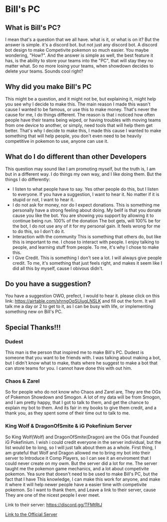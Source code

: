 # Bill's PC

## What is Bill's PC?
I mean that's a question that we all have. what is it, or what is on it? But the answer is simple. it's a discord bot. but not just any discord bot.
A discord bot design to make Competivite pokemon so much easier. You maybe wondering, "How?". And the answer is simple as well, the best feature it has, is the ability to
store your teams into the "PC", that will stay they no matter what. So no more losing your teams, when showdown decides to delete your teams. Sounds cool right?

## Why did you make Bill's PC
This might be a question, and it might not be, but explaining it, might help you see why I decide to make this.
The main reason I made this wasn't cause I wanted to be famous, or use this to make money. That's never the cause for me, I do things different.
The reason is that i noticed how often people have their teams being wiped, or having troubles with moving teams from one device to another, or simply, need tools that will help them get better.
That's why I decide to make this, I made this cause I wanted to make something that will help people, you don't even need to be heavily competitive in pokemon to use, anyone can use it.

## What do I do different than other Developers
This question may sound like I am promoting myself, but the truth is, I am  but in a different way.
I do things my own way, and I like doing them. But the things I do differently:
- I listen to what people have to say. 
    Yes other people do this, but I listen to everyone. If you have a suggestion, I want to hear it. No matter if it is stupid or not, I want to hear it.
- I do not ask for money, nor do I expect donations.
    This is something me personally have a strong feeling about doing. My belif is that you donate cause you like the bot. You are showing you support by allowing it to continue being run.
    100% of the donation The bot gets, will 100% be for the bot, I do not use any of it for my personal gain. It feels wrong for me to do this, so I don't do it.
- Interaction with the community
    This is something that others do, but like this is important to me. I chose to interact with people. I enjoy talking to people, and learning stuff from people. To me, it's why I chose to make this.
- I Give Credit.
    This is something I don't see a lot. I will always give people credit. To me, it's something that just feels right, and makes it seem like I did all this by myself, cause I obivous didn't.

## Do you have a suggestion?
You have a suggestion OWO, prefect, I would to hear it. please click on this link: https://airtable.com/shrngOqSUiugLNSLK and fill out the form. It will talk me a day or 2 to get to it, as I can be busy with life,
or implementing something new on Bill's PC.

## Special Thanks!!!

### Dudest
This man is the person that inspired me to make Bill's PC. Dudest is someone that you want to be friends with. I was talking about making a bot, but I didn't know what to make, thats where he suggest 
to make a bot that can store teams for you. I cannot have done this with out him.

### Chaos & Zarel
So for people who do not know who Chaos and Zarel are, They are the OGs of Pokemon Showdown and Smogon. A lot of my data will be from Smogon, and I am pretty happy, that I got to talk to them,
and get the chance to explain my bot to them. And its fair in my books to give them credit, and a thank you, as they spent some of their time out to talk to me.

### King Wolf & DragonOfSmite & iG Pokefinium Server
So King Wolf(Wolf) and DragonOfSmite(Dragon) are the OGs that Founded iG Pokefinium. I wish i could credit everyone in the server individual, but the list would be to long, so I will just talk about them 
as a whole. First thing, I am grateful that Wolf and Dragon allowed me to bring my bot into their server to Introduce it Comp Players, so I can see it an enviroment that I could never create on my owm.
But the server did a lot for me. The server taught me the pokemon game mechanics, and a lot about competivite pokemon. Yea sure that doesn't need to be used to make Bill's PC, but the fact that I have
This knowledge, I can make this work for anyone, and make it where it will help newer people have a easier time with competivite pokemon. So I want to thank them, and Leave a link to their server, cause 
They are one of the nicest people I ever meet.

Link to their server: https://discord.gg/TFMtRtJ

[Link to the Official Server](https://discord.gg/uhMbRMa)